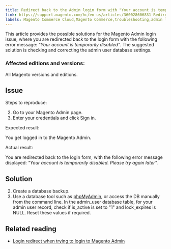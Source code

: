 ```yaml
---
title: Redirect back to the Admin login form with "Your account is temporarily disabled" error
link: https://support.magento.com/hc/en-us/articles/360028606831-Redirect-back-to-the-Admin-login-form-with-Your-account-is-temporarily-disabled-error
labels: Magento Commerce Cloud,Magento Commerce,troubleshooting,admin login
---
```


This article provides the possible solutions for the Magento Admin login issue, where you are redirected back to the login form with the following error message: *"Your account is temporarily disabled"*. The suggested solution is checking and correcting the admin user database settings.

 ### Affected editions and versions:

 All Magento versions and editions.

 Issue
-----

 Steps to reproduce:

 
 2. Go to your Magento Admin page.
 4. Enter your credentials and click Sign in.
 
 Expected result:

 You get logged in to the Magento Admin.

 Actual result:

 You are redirected back to the login form, with the following error message displayed: *"Your account is temporarily disabled. Please try again later".* 

 Solution
--------

 
 2. Create a database backup.
 4. Use a database tool such as [phpMyAdmin](https://devdocs.magento.com/guides/v2.2/install-gde/prereq/optional.html#install-optional-phpmyadmin), or access the DB manually from the command line. In the admin\_user database table, for your admin user record, check if is\_active is set to "1" and lock\_expires is NULL. Reset these values if required.
 
 Related reading
---------------

 
 *  [Login redirect when trying to login to Magento Admin](https://support.magento.com/hc/en-us/articles/360028606711)

 
 
